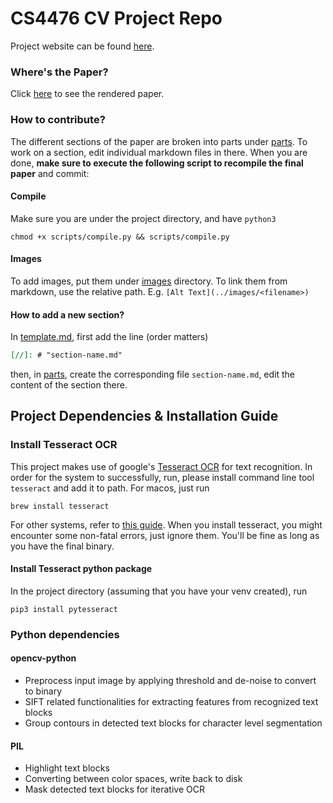 # CS4476 CV Project Repo

Project website can be found [here](https://jiachenren.github.io/cs4476-cv-project/).

### Where's the Paper?

Click [here](web/README.md) to see the rendered paper.

### How to contribute?

The different sections of the paper are broken into parts under [parts](parts). To work on a section, edit individual markdown files in there. When you are done, **make sure to execute the following script to recompile the final paper** and commit:

#### Compile

Make sure you are under the project directory, and have `python3`

```shell
chmod +x scripts/compile.py && scripts/compile.py
```

#### Images

To add images, put them under [images](images) directory. To link them from markdown, use the relative path. E.g. `[Alt Text](../images/<filename>)`

#### How to add a new section?

In [template.md](template.md), first add the line (order matters)

```markdown
[//]: # "section-name.md"
```

then, in [parts](parts), create the corresponding file `section-name.md`, edit the content of the section there.

## Project Dependencies & Installation Guide

### Install Tesseract OCR

This project makes use of google's [Tesseract OCR](https://github.com/tesseract-ocr/tesseract) for text recognition. In order
for the system to successfully, run, please install command line tool `tesseract` and add it to path. For macos, just run

```shell
brew install tesseract
```

For other systems, refer to [this guide](https://tesseract-ocr.github.io/tessdoc/Home.html). When you install
tesseract, you might encounter some non-fatal errors, just ignore them. You'll be fine as long as you have the final binary.

#### Install Tesseract python package

In the project directory (assuming that you have your venv created), run

```shell
pip3 install pytesseract
``` 

### Python dependencies

#### opencv-python

- Preprocess input image by applying threshold and de-noise to convert to binary
- SIFT related functionalities for extracting features from recognized text blocks
- Group contours in detected text blocks for character level segmentation

#### PIL

- Highlight text blocks
- Converting between color spaces, write back to disk
- Mask detected text blocks for iterative OCR